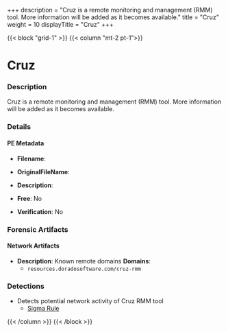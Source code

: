 +++
description = "Cruz is a remote monitoring and management (RMM) tool. More information will be added as it becomes available."
title = "Cruz"
weight = 10
displayTitle = "Cruz"
+++


{{< block "grid-1" >}}
{{< column "mt-2 pt-1">}}

# Cruz


### Description

Cruz is a remote monitoring and management (RMM) tool. More information will be added as it becomes available.




### Details


#### PE Metadata
- **Filename**: 
- **OriginalFileName**: 
- **Description**: 


- **Free**: No

- **Verification**: No





### Forensic Artifacts




#### Network Artifacts
- **Description**: Known remote domains  **Domains**:
    - `resources.doradosoftware.com/cruz-rmm`


### Detections
- Detects potential network activity of Cruz RMM tool
  - [Sigma Rule](https://github.com/magicsword-io/LOLRMM/blob/main/detections/sigma/cruz_network_sigma.yml)




{{< /column >}}
{{< /block >}}
